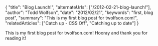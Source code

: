 {
  "title": "Blog Launch!",
  "alternateUrls": ["/2012-02-21-blog-launch!"],
  "author": "Todd Wolfson",
  "date": "2012/02/21",
  "keywords": "first, blog post",
  "summary": "This is my first blog post for twolfson.com!",
  "relatedArticles": ["Catch up - CSS Off", "Catching up to date"]
}

This is my first blog post for twolfson.com! Hooray and thank you for reading it!
